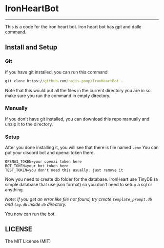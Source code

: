 # IronHeartBot

---------------

This is a code for the iron heart bot. Iron heart bot has gpt and dalle command.

## Install and Setup

### Git

If you have git installed, you can run this command

```cmd
git clone https://github.com/najis-poop/IronHeartBot .
```

Note that this would put all the files in the current directory you are in so make sure you run the command
in empty directory.

### Manually

If you don't have git installed, you can download this repo manually and unzip it to the directory.

### Setup

After you done installing it, you will see that there is file named `.env`
You can put your discord bot and openai token there.

```env
OPENAI_TOKEN=your openai token here
BOT_TOKEN=your bot token here
TEST_TOKEN=you don't need this usually. just remove it
```

Now you need to create db folder for the database. IronHeart use TinyDB (a simple database that use json format)
so you don't need to setup a sql or anything.

_Note: If you get an error like file not found, try create `template_prompt.db` and `tag.db` inside `db` directory._

You now can run the bot.

## LICENSE

The MIT License (MIT)
